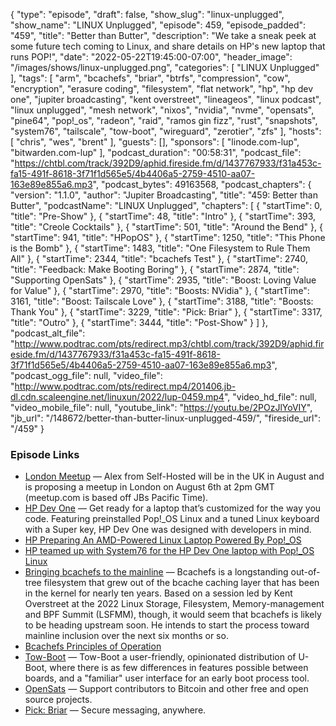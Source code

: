 {
  "type": "episode",
  "draft": false,
  "show_slug": "linux-unplugged",
  "show_name": "LINUX Unplugged",
  "episode": 459,
  "episode_padded": "459",
  "title": "Better than Butter",
  "description": "We take a sneak peek at some future tech coming to Linux, and share details on HP's new laptop that runs POP!",
  "date": "2022-05-22T19:45:00-07:00",
  "header_image": "/images/shows/linux-unplugged.png",
  "categories": [
    "LINUX Unplugged"
  ],
  "tags": [
    "arm",
    "bcachefs",
    "briar",
    "btrfs",
    "compression",
    "cow",
    "encryption",
    "erasure coding",
    "filesystem",
    "flat network",
    "hp",
    "hp dev one",
    "jupiter broadcasting",
    "kent overstreet",
    "lineageos",
    "linux podcast",
    "linux unplugged",
    "mesh network",
    "nixos",
    "nvidia",
    "nvme",
    "opensats",
    "pine64",
    "pop!_os",
    "radeon",
    "raid",
    "ramos gin fizz",
    "rust",
    "snapshots",
    "system76",
    "tailscale",
    "tow-boot",
    "wireguard",
    "zerotier",
    "zfs"
  ],
  "hosts": [
    "chris",
    "wes",
    "brent"
  ],
  "guests": [],
  "sponsors": [
    "linode.com-lup",
    "bitwarden.com-lup"
  ],
  "podcast_duration": "00:58:31",
  "podcast_file": "https://chtbl.com/track/392D9/aphid.fireside.fm/d/1437767933/f31a453c-fa15-491f-8618-3f71f1d565e5/4b4406a5-2759-4510-aa07-163e89e855a6.mp3",
  "podcast_bytes": 49163568,
  "podcast_chapters": {
    "version": "1.1.0",
    "author": "Jupiter Broadcasting",
    "title": "459: Better than Butter",
    "podcastName": "LINUX Unplugged",
    "chapters": [
      {
        "startTime": 0,
        "title": "Pre-Show"
      },
      {
        "startTime": 48,
        "title": "Intro"
      },
      {
        "startTime": 393,
        "title": "Creole Cocktails"
      },
      {
        "startTime": 501,
        "title": "Around the Bend"
      },
      {
        "startTime": 941,
        "title": "HPopOS"
      },
      {
        "startTime": 1250,
        "title": "This Phone is the Bomb"
      },
      {
        "startTime": 1483,
        "title": "One Filesystem to Rule Them All"
      },
      {
        "startTime": 2344,
        "title": "bcachefs Test"
      },
      {
        "startTime": 2740,
        "title": "Feedback: Make Booting Boring"
      },
      {
        "startTime": 2874,
        "title": "Supporting OpenSats"
      },
      {
        "startTime": 2935,
        "title": "Boost: Loving Value for Value"
      },
      {
        "startTime": 2970,
        "title": "Boosts: NVidia"
      },
      {
        "startTime": 3161,
        "title": "Boost: Tailscale Love"
      },
      {
        "startTime": 3188,
        "title": "Boosts: Thank You"
      },
      {
        "startTime": 3229,
        "title": "Pick: Briar"
      },
      {
        "startTime": 3317,
        "title": "Outro"
      },
      {
        "startTime": 3444,
        "title": "Post-Show"
      }
    ]
  },
  "podcast_alt_file": "http://www.podtrac.com/pts/redirect.mp3/chtbl.com/track/392D9/aphid.fireside.fm/d/1437767933/f31a453c-fa15-491f-8618-3f71f1d565e5/4b4406a5-2759-4510-aa07-163e89e855a6.mp3",
  "podcast_ogg_file": null,
  "video_file": "http://www.podtrac.com/pts/redirect.mp4/201406.jb-dl.cdn.scaleengine.net/linuxun/2022/lup-0459.mp4",
  "video_hd_file": null,
  "video_mobile_file": null,
  "youtube_link": "https://youtu.be/2POzJlYoVIY",
  "jb_url": "/148672/better-than-butter-linux-unplugged-459/",
  "fireside_url": "/459"
}


### Episode Links

  * [London Meetup](https://www.meetup.com/jupiterbroadcasting/events/286056077/ "London Meetup") — Alex from Self-Hosted will be in the UK in August and is proposing a meetup in London on August 6th at 2pm GMT (meetup.com is based off JBs Pacific Time).
  * [HP Dev One](https://hpdevone.com/ "HP Dev One") — Get ready for a laptop that’s customized for the way you code. Featuring preinstalled Pop!_OS Linux and a tuned Linux keyboard with a Super key, HP Dev One was designed with developers in mind.
  * [HP Preparing An AMD-Powered Linux Laptop Powered By Pop!_OS](https://www.phoronix.com/scan.php?page=news_item&px=HP-Dev-One "HP Preparing An AMD-Powered Linux Laptop Powered By Pop!_OS")
  * [HP teamed up with System76 for the HP Dev One laptop with Pop!_OS Linux](https://www.gamingonlinux.com/2022/05/hp-teamed-up-with-system76-for-the-hp-dev-one-laptop-with-pop-os-linux/ "HP teamed up with System76 for the HP Dev One laptop with Pop!_OS Linux")
  * [Bringing bcachefs to the mainline](https://lwn.net/Articles/895266/ "Bringing bcachefs to the mainline") — Bcachefs is a longstanding out-of-tree filesystem that grew out of the bcache caching layer that has been in the kernel for nearly ten years. Based on a session led by Kent Overstreet at the 2022 Linux Storage, Filesystem, Memory-management and BPF Summit (LSFMM), though, it would seem that bcachefs is likely to be heading upstream soon. He intends to start the process toward mainline inclusion over the next six months or so.
  * [Bcachefs Principles of Operation](https://bcachefs.org/bcachefs-principles-of-operation.pdf "Bcachefs Principles of Operation")
  * [Tow-Boot](https://tow-boot.org/ "Tow-Boot") — Tow-Boot a user-friendly, opinionated distribution of U-Boot, where there is as few differences in features possible between boards, and a "familiar" user interface for an early boot process tool.
  * [OpenSats](https://opensats.org/ "OpenSats") — Support contributors to Bitcoin and other free and open source projects.
  * [Pick: Briar](https://briarproject.org/ "Pick: Briar") — Secure messaging, anywhere.


